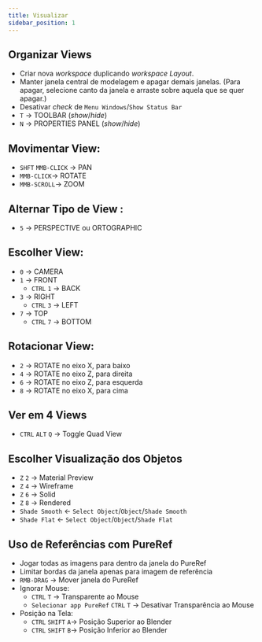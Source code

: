 ```yaml
---
title: Visualizar
sidebar_position: 1
---
```


## Organizar Views
- Criar nova *workspace* duplicando *workspace Layout*.
- Manter janela central de modelagem e apagar demais janelas. (Para apagar, selecione canto da janela e arraste sobre aquela que se quer apagar.)
- Desativar *check* de `Menu Windows`/`Show Status Bar`
- `T`  -> TOOLBAR (*show*/*hide*)
- `N`  -> PROPERTIES PANEL (*show*/*hide*)

## Movimentar View:
- `SHFT` `MMB-CLICK` -> PAN
- `MMB-CLICK`-> ROTATE
- `MMB-SCROLL`-> ZOOM

## Alternar Tipo de View :
- `5`  -> PERSPECTIVE ou ORTOGRAPHIC

## Escolher View:
- `0` -> CAMERA
- `1` -> FRONT
    - `CTRL` `1` -> BACK
- `3`  -> RIGHT
    - `CTRL` `3` -> LEFT
- `7`  -> TOP
    - `CTRL` `7` -> BOTTOM

## Rotacionar View:
- `2`  -> ROTATE no eixo X, para baixo
- `4`  -> ROTATE no eixo Z, para direita
- `6`  -> ROTATE no eixo Z, para esquerda
- `8`  -> ROTATE no eixo X, para cima

## Ver em 4 Views
- `CTRL` `ALT` `Q` -> Toggle Quad View

## Escolher Visualização dos Objetos
- `Z` `2` -> Material Preview
- `Z` `4` -> Wireframe
- `Z` `6` -> Solid
- `Z` `8` -> Rendered
- `Shade Smooth` <- `Select Object`/`Object`/`Shade Smooth`
- `Shade Flat` <- `Select Object`/`Object`/`Shade Flat`

## Uso de Referências com PureRef
- Jogar todas as imagens para dentro da janela do PureRef
- Limitar bordas da janela apenas para imagem de referência
- `RMB-DRAG` -> Mover janela do PureRef
- Ignorar Mouse:
    - `CTRL` `T` -> Transparente ao Mouse
    - `Selecionar app PureRef` `CTRL` `T` -> Desativar Transparência ao Mouse
- Posição na Tela:
    - `CTRL` `SHIFT` `A`-> Posição Superior ao Blender
    - `CTRL` `SHIFT` `B`-> Posição Inferior ao Blender
